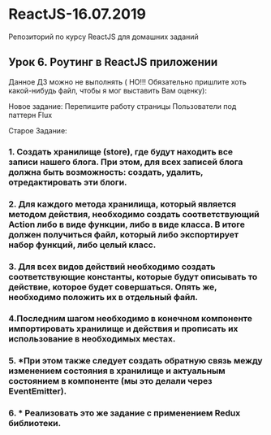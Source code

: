 # ReactJS-16.07.2019
Репозиторий по курсу ReactJS для домашних заданий

## Урок 6. Роутинг в ReactJS приложении

Данное ДЗ можно не выполнять ( НО!!! Обязательно пришлите хоть какой-нибудь файл, чтобы я мог выставить Вам оценку):

Новое задание:
Перепишите работу страницы Пользователи под паттерн Flux

Старое Задание:
### 1. Создать хранилище (store), где будут находить все записи нашего блога. При этом, для всех записей блога должна быть возможность: создать, удалить, отредактировать эти блоги.
### 2. Для каждого метода хранилища, который является методом действия, необходимо создать соответствующий Action либо в виде функции, либо в виде класса. В итоге должен получиться файл, который либо экспортирует набор функций, либо целый класс.
### 3. Для всех видов действий необходимо создать соответствующие константы, которые будут описывать то действие, которое будет совершаться. Опять же, необходимо положить их в отдельный файл.
### 4.Последним шагом необходимо в конечном компоненте импортировать хранилище и действия и прописать их использование в необходимых местах.
### 5. *При этом также следует создать обратную связь между изменением состояния в хранилище и актуальным состоянием в компоненте (мы это делали через EventEmitter).
### 6. * Реализовать это же задание с применением Redux библиотеки.